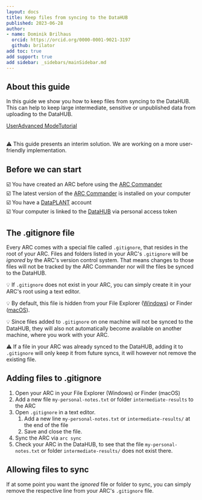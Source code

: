 ```yaml
---
layout: docs
title: Keep files from syncing to the DataHUB
published: 2023-06-28
author:
- name: Dominik Brilhaus
  orcid: https://orcid.org/0000-0001-9021-3197
  github: brilator
add toc: true
add support: true
add sidebar: _sidebars/mainSidebar.md
---
```


## About this guide

In this guide we show you how to keep files from syncing to the DataHUB. This can help to keep large intermediate, sensitive or unpublished data from uploading to the DataHUB. 

<a href="./index.html">
    <span class="badge-category">User</span><span class="badge-selected" id="badge-advanced">Advanced</span>
    <span class="badge-category">Mode</span><span class="badge-selected" id="badge-tutorial">Tutorial</span>    
</a>

<br>
<br>


:warning:
This guide presents an interim solution. We are working on a more user-friendly implementation.

## Before we can start

:ballot_box_with_check: You have created an ARC before using the [ARC Commander](./../implementation/ArcCommander.html)  
:ballot_box_with_check: The latest version of the [ARC Commander](https://github.com/nfdi4plants/arcCommander/releases) is installed on your computer  
:ballot_box_with_check: You have a [DataPLANT](https://register.nfdi4plants.org) account  
:ballot_box_with_check: Your computer is linked to the [DataHUB](https://git.nfdi4plants.org) via personal access token


## The .gitignore file

Every ARC comes with a special file called `.gitignore`, that resides in the root of your ARC. Files and folders listed in your ARC's `.gitignore` will be *ignored* by the ARC's version control system. That means changes to those files will not be tracked by the ARC Commander nor will the files be synced to the DataHUB.

:bulb: If `.gitignore` does not exist in your ARC, you can simply create it in your ARC's root using a text editor. 

:bulb: By default, this file is hidden from your File Explorer ([Windows](https://support.microsoft.com/en-us/windows/view-hidden-files-and-folders-in-windows-97fbc472-c603-9d90-91d0-1166d1d9f4b5#WindowsVersion=Windows_11)) or Finder ([macOS](https://nordlocker.com/blog/how-to-show-hidden-files-mac/)). 


:bulb: Since files added to `.gitignore` on one machine will not be synced to the DataHUB, they will also not automatically become available on another machine, where you work with your ARC.

:warning: If a file in your ARC was already synced to the DataHUB, adding it to `.gitignore` will only keep it from future syncs, it will however not remove the existing file. 


## Adding files to .gitignore

1. Open your ARC in your File Explorer (Windows) or Finder (macOS)
2. Add a new file `my-personal-notes.txt` or folder `intermediate-results` to the ARC 
3. Open `.gitignore` in a text editor.
   1. Add a new line `my-personal-notes.txt` or `intermediate-results/` at the end of the file
   2. Save and close the file.
4. Sync the ARC via `arc sync`
5. Check your ARC in the DataHUB, to see that the file `my-personal-notes.txt` or folder `intermediate-results/` does not exist there.


## Allowing files to sync

If at some point you want the *ignored* file or folder to sync, you can simply remove the respective line from your ARC's `.gitignore` file. 

